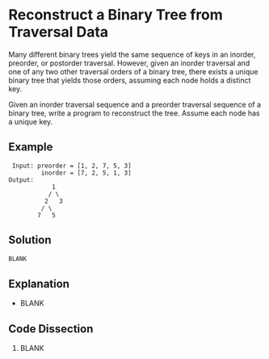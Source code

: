 # Reconstruct a Binary Tree from Traversal Data
Many different binary trees yield the same sequence of keys in an inorder, preorder, or postorder traversal. However, given an inorder traversal and one of any two other traversal orders of a binary tree, there exists a unique binary tree that yields those orders, assuming each node holds a distinct key.

Given an inorder traversal sequence and a preorder traversal sequence of a binary tree, write a program to reconstruct the tree. Assume each node has a unique key.

## Example
```
 Input: preorder = [1, 2, 7, 5, 3]
         inorder = [7, 2, 5, 1, 3]
Output:
            1
           / \
          2   3
         / \
        7   5
```

## Solution
```python
BLANK
```

## Explanation
* BLANK

## Code Dissection
1. BLANK